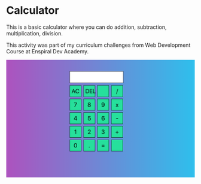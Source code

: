 # Calculator

This is a basic calculator where you can do addition, subtraction, multiplication, division.

This activity was part of my curriculum challenges from Web Development Course at Enspiral Dev Academy.

 ![calculator](mycalculator.png)

